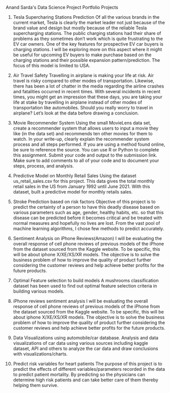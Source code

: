 Anand Sarda's Data Science Project Portfolio
Projects
1. Tesla Supercharing Stations Prediction
Of all the various brands in the current market, Tesla is clearly the market leader not just because of the brand value and design but mostly because of the reliable Tesla supercharging stations. The public charging stations had their share of problems as they sometimes don’t work which is quite frustrating to the EV car owners. One of the key features for prospective EV car buyers is charging stations. I will be exploring more on this aspect where it might be useful for upcoming EV buyers to make purchase based on the charging stations and their possible expansion pattern/prediction. The focus of this model is limited to USA.

2. Air Travel Safety
Travelling in airplane is making your life at risk. Air travel is risky compared to other modes of transportation. Likewise, there has been a lot of chatter in the media regarding the airline crashes and fatalities occurred in recent times. With several incidents in recent times, you might get an impression that these days, you are taking your life at stake by travelling in airplane instead of other modes of transportation like automobiles. Should you really worry to travel in airplane? Let’s look at the data before drawing a conclusion.

3. Movie Recommender System
Using the small MovieLens data set, create a recommender system that allows users to input a movie they like (in the data set) and recommends ten other movies for them to watch. In your write-up, clearly explain the recommender system process and all steps performed. If you are using a method found online, be sure to reference the source. You can use R or Python to complete this assignment. Submit your code and output to the submission link. Make sure to add comments to all of your code and to document your steps, process, and analysis.

4. Predictive Model on Monthly Retail Sales
 Using the dataset us_retail_sales.csv for this project. This data gives the total monthly retail sales in the US from January 1992 until June 2021. With this dataset, built a predictive model for monthly retails sales.

5. Stroke Prediction based on risk factors
 Objective of this project is to predict the certainty of a person to have this deadly disease based on various parameters such as age, gender, healthy habits, etc. so that this disease can be predicted before it becomes critical and be treated with normal measures and hopefully no lives are lost. From the vast pool of machine learning algorithms, I chose few methods to predict accurately.

6. Sentiment Analysis on iPhone Reviews(Amazon)
I will be evaluating the overall response of cell phone reviews of previous models of the iPhone from the dataset sourced from the Kaggle website. To be specific, this will be about iphone X/XE/XS/XR models. The objective is to solve the business problem of how to improve the quality of product further considering the customer reviews and help achieve better profits for the future products.

7. Optimal Feature selection to build models
 A mushrooms classification dataset has been used to find out optimal feature selection criteria in building various models.

8. iPhone reviews sentiment analysis
I will be evaluating the overall response of cell phone reviews of previous models of the iPhone from the dataset sourced from the Kaggle website. To be specific, this will be about iphone X/XE/XS/XR models. The objective is to solve the business problem of how to improve the quality of product further considering the customer reviews and help achieve better profits for the future products.

9. Data Visualizations using automobile/car database.
 Analysis and data visualizations of car data using various sources including kaggle dataset, API and others to analyze the car data and draw conclusions with visualizations/charts.

10. Predict risk variables for heart patients
 The purpose of this project is to predict the effects of different variables/parameters recorded in the data to predict patient mortality. By predicting so the physicians can determine high risk patients and can take better care of them thereby helping them survive.
